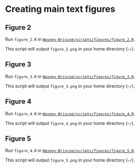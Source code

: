 # Creating main text figures

## Figure 2

Run `figure_2.R` in [`Wasney-Briscoe/scripts/figures/figure_2.R`](https://github.com/garudlab/Wasney-Briscoe/tree/main/scripts/figures/figure_2.R).

This script will output `figure_2.png` in your home directory (`~/`).

## Figure 3

Run `figure_3.R` in [`Wasney-Briscoe/scripts/figures/figure_3.R`](https://github.com/garudlab/Wasney-Briscoe/tree/main/scripts/figures/figure_3.R).

This script will output `figure_3.png` in your home directory (`~/`).

## Figure 4

Run `figure_4.R` in [`Wasney-Briscoe/scripts/figures/figure_4.R`](https://github.com/garudlab/Wasney-Briscoe/tree/main/scripts/figures/figure_3.R).

This script will output `figure_4.png` in your home directory (`~/`).

## Figure 5

Run `figure_4.R` in [`Wasney-Briscoe/scripts/figures/figure_5.R`](https://github.com/garudlab/Wasney-Briscoe/tree/main/scripts/figures/figure_5.R).

This script will output `figure_5.png` in your home directory (`~/`).


